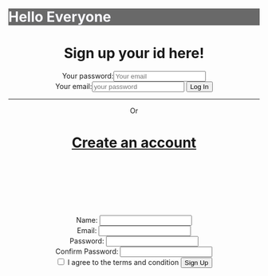 <html>
    <head>
        <title>Web page warmup</title>
        <link rel="stylesheet" href="styel.css">
    </head>
    <body>
        <h1 style="background-color: dimgray;"><font style="color: ghostwhite;">Hello Everyone</font></h1>     
        <div class="Sign-up-form">
            <form style="text-align: center;">
                <h1><font style="text-align: center;">Sign up your id here!</font></h1>
            Your password:<input type="email" class="input-box" placeholder="Your email"><br>
            Your email:<input type="password" class="input-box" placeholder="your password">
            <button type="submit" class="signup-btn">Log In</button>
            <hr><p class="or">Or</p>
            <u><h1><header>Create an account</header></h1></u><br>
            Name: <input type="text"><br>
            Email: <input type="email"><br>
            Password: <input type="password"><br>
            Confirm Password: <input type="password">
            <br> <input type="checkbox"> I agree to the terms and condition
            <button type="submit">Sign Up</button>
            </form>
        </div>    
    </body>
</html>
